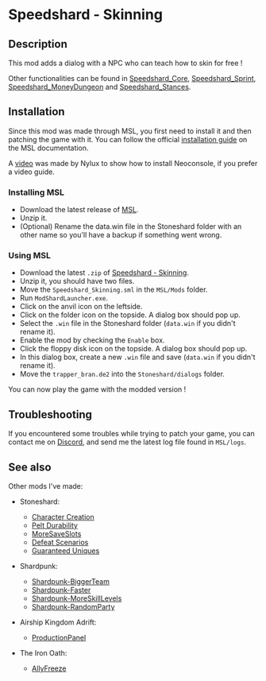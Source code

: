 # Speedshard - Skinning

## Description

This mod adds a dialog with a NPC who can teach how to skin for free !

Other functionalities can be found in [Speedshard_Core](https://github.com/remyCases/SpeedshardCore), [Speedshard_Sprint](https://github.com/remyCases/SpeedshardSprint), [Speedshard_MoneyDungeon](https://github.com/remyCases/SpeedshardMoneyDungeon) and [Speedshard_Stances](https://github.com/remyCases/SpeedshardStances).

## Installation

Since this mod was made through MSL, you first need to install it and then patching the game with it.
You can follow the official [installation guide](https://modshardteam.github.io/ModShardLauncher/guides/how-to-play-mod.html) on the MSL documentation.

A [video](https://www.youtube.com/watch?v=_J0oJYGi38E&t=13s&ab_channel=Nylux) was made by Nylux to show how to install Neoconsole, if you prefer a video guide.

### Installing MSL

- Download the latest release of [MSL](https://github.com/ModShardTeam/ModShardLauncher).
- Unzip it.
- (Optional) Rename the data.win file in the Stoneshard folder with an other name so you'll have a backup if something went wrong.

### Using MSL

- Download the latest `.zip` of [Speedshard - Skinning](https://github.com/remyCases/SpeedshardSkinning/releases).
- Unzip it, you should have two files.
- Move the `Speedshard_Skinning.sml` in the `MSL/Mods` folder.
- Run `ModShardLauncher.exe`.
- Click on the anvil icon on the leftside.
- Click on the folder icon on the topside. A dialog box should pop up.
- Select the `.win` file in the Stoneshard folder (`data.win` if you didn't rename it).
- Enable the mod by checking the `Enable` box.
- Click the floppy disk icon on the topside. A dialog box should pop up.
- In this dialog box, create a new `.win` file and save (`data.win` if you didn't rename it).
- Move the `trapper_bran.de2` into the `Stoneshard/dialogs` folder.

You can now play the game with the modded version !

## Troubleshooting

If you encountered some troubles while trying to patch your game, you can contact me on [Discord](https://discord.com/users/200330865522376704), and send me the latest log file found in `MSL/logs`.

## See also

Other mods I've made:
- Stoneshard:
    - [Character Creation](https://github.com/remyCases/CharacterCreator)
    - [Pelt Durability](https://github.com/remyCases/Stoneshard-PeltDurability)
    - [MoreSaveSlots](https://github.com/remyCases/Stoneshard-MoreSaveSlots)
    - [Defeat Scenarios](https://github.com/remyCases/Stoneshard-DefeatScenarios)
    - [Guaranteed Uniques](https://github.com/remyCases/GuaranteedUniques)

- Shardpunk:
    - [Shardpunk-BiggerTeam](https://github.com/remyCases/Shardpunk-BiggerTeam)
    - [Shardpunk-Faster](https://github.com/remyCases/Shardpunk-Faster)
    - [Shardpunk-MoreSkillLevels](https://github.com/remyCases/Shardpunk-MoreSkillLevels)
    - [Shardpunk-RandomParty](https://github.com/remyCases/Shardpunk-RandomParty)

- Airship Kingdom Adrift:
    - [ProductionPanel](https://github.com/remyCases/AKAMod_ProdPanel)

- The Iron Oath:
    - [AllyFreeze](https://github.com/remyCases/TheIronOath-AllyFreeze)